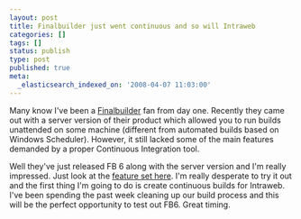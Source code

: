 ```yaml
---
layout: post
title: Finalbuilder just went continuous and so will Intraweb
categories: []
tags: []
status: publish
type: post
published: true
meta:
  _elasticsearch_indexed_on: '2008-04-07 11:03:00'
---
```

<p>Many know I&#039;ve been a <a href="http://www.finalbuilder.com">Finalbuilder</a> fan from day one. Recently they came out with a server version of their product which allowed you to run builds unattended on some machine (different from automated builds based on Windows Scheduler). However, it still lacked some of the main features demanded by a proper Continuous Integration tool. </p>  <p>Well they&#039;ve just released FB 6 along with the server version and I&#039;m really impressed. Just look at the <a href="http://tinyurl.com/5c5h8h">feature set here</a>. I&#039;m really desperate to try it out and the first thing I&#039;m going to do is create continuous builds for Intraweb. I&#039;ve been spending the past week cleaning up our build process and this will be the perfect opportunity to test out FB6. Great timing. </p>
